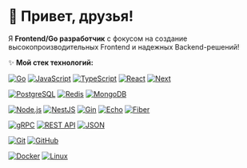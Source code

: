 # 👋 Привет, друзья!

Я **Frontend/Go разработчик** с фокусом на создание высокопроизводительных Frontend и надежных Backend-решений!

✨ **Мой стек технологий:**

[![Go](https://img.shields.io/badge/Go-00ADD8?style=for-the-badge&logo=go&logoColor=white)](https://golang.org/)
[![JavaScript](https://img.shields.io/badge/JavaScript-F7DF1E?style=for-the-badge&logo=javascript&logoColor=black)](https://developer.mozilla.org/en-US/docs/Web/JavaScript)
[![TypeScript](https://img.shields.io/badge/TypeScript-3178C6?style=for-the-badge&logo=typescript&logoColor=white)](https://www.typescriptlang.org/)
[![React](https://img.shields.io/badge/React-61DAFB?style=for-the-badge&logo=react&logoColor=black)](https://reactjs.org/)
[![Next](https://img.shields.io/badge/Next-000000?style=for-the-badge&logo=next.js&logoColor=white)](https://nextjs.org/)

[![PostgreSQL](https://img.shields.io/badge/PostgreSQL-4169E1?style=for-the-badge&logo=postgresql&logoColor=white)](https://postgresql.org/)
[![Redis](https://img.shields.io/badge/Redis-DC382D?style=for-the-badge&logo=redis&logoColor=white)](https://redis.io/)
[![MongoDB](https://img.shields.io/badge/MongoDB-47A248?style=for-the-badge&logo=mongodb&logoColor=white)](https://mongodb.com/)

[![Node.js](https://img.shields.io/badge/Node.js-339933?style=for-the-badge&logo=node.js&logoColor=white)](https://nodejs.org/)
[![NestJS](https://img.shields.io/badge/NestJS-E0234E?style=for-the-badge&logo=nestjs&logoColor=white)](https://nestjs.com/)
[![Gin](https://img.shields.io/badge/Gin-009ADD?style=for-the-badge&logo=go&logoColor=white)](https://gin-gonic.com/)
[![Echo](https://img.shields.io/badge/Echo_Framework-00ADD8?style=for-the-badge)](https://echo.labstack.com/)
[![Fiber](https://img.shields.io/badge/Fiber-00ADD8?style=for-the-badge)](https://gofiber.io/)

[![gRPC](https://img.shields.io/badge/gRPC-4285F4?style=for-the-badge&logo=google&logoColor=white)](https://grpc.io/)
[![REST API](https://img.shields.io/badge/REST_API-FF6C37?style=for-the-badge&logo=rest&logoColor=white)](https://restfulapi.net/)
[![JSON](https://img.shields.io/badge/JSON-000000?style=for-the-badge&logo=json&logoColor=white)](https://www.json.org/)

[![Git](https://img.shields.io/badge/Git-F05032?style=for-the-badge&logo=git&logoColor=white)](https://git-scm.com/)
[![GitHub](https://img.shields.io/badge/GitHub-181717?style=for-the-badge&logo=github&logoColor=white)](https://github.com/)

[![Docker](https://img.shields.io/badge/Docker-2496ED?style=for-the-badge&logo=docker&logoColor=white)](https://docker.com/)
[![Linux](https://img.shields.io/badge/Linux-FCC624?style=for-the-badge&logo=linux&logoColor=black)](https://linux.org/)
